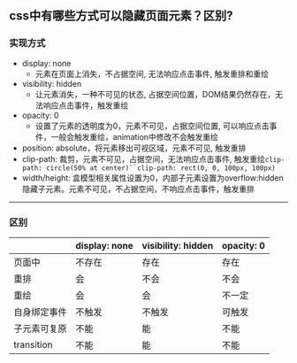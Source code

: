 ## css中有哪些方式可以隐藏页面元素？区别?
### 实现方式
- display: none
  - 元素在页面上消失，不占据空间, 无法响应点击事件, 触发重排和重绘
- visibility: hidden
  - 让元素消失，一种不可见的状态, 占据空间位置，DOM结果仍然存在，无法响应点击事件，触发重绘
- opacity: 0
  - 设置了元素的透明度为0，元素不可见，占据空间位置, 可以响应点击事件，一般会触发重绘，animation中修改不会触发重绘
- position: absolute，将元素移出可视区域，元素不可见, 触发重排
- clip-path: 裁剪，元素不可见，占据空间，无法响应点击事件, 触发重绘`clip-path: circle(50% at center)``clip-path: rect(0, 0, 100px, 100px)`
- width/height: 盒模型相关属性设置为0，内部子元素设置为overflow:hidden隐藏子元素。元素不可见，不占据空间，不响应点击事件，触发重排

---
### 区别
|  | display: none | visibility: hidden | opacity: 0 |
| --- | --- | --- | --- |
| 页面中 | 不存在 | 存在 | 存在 |
| 重排 | 会 | 不会 | 不会 |
| 重绘 | 会 | 会 | 不一定 |
| 自身绑定事件 | 不触发 | 不触发 | 可触发 |
| 子元素可复原 | 不能 | 能 | 不能 |
| transition | 不能 | 能 | 不能 |
